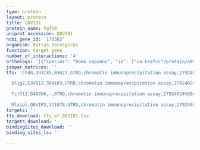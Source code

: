 ```yaml
---
type: protein
layout: protein
title: Q8VI81
protein_name: Fgf19
uniprot_accession: Q8VI81
ncbi_gene_id: '170582'
organism: Rattus norvegicus
function: target gene
number_of_interactions: '4'
orthologs: '[{"species": "Homo sapiens", "id": ["<a href=\"/protein/o95750\">O95750</a>"]}, {"species": "Danio rerio", "id": ["<a href=\"/protein/a0a0r4in60\">A0A0R4IN60</a>"]}, {"species": "Mus musculus", "id": ["<a href=\"/protein/o35622\">O35622</a>"]}]'
jaspar_matrices: ''
tfs: 'Chd8,Q9JIX5,65027,GTRD,chromatin immunoprecipitation assay,27924024%5Buid%5D,No

  Olig2,G3V612,304103,GTRD,chromatin immunoprecipitation assay,27924024%5Buid%5D,No

  Tcf7l2,D4A8X6,-,GTRD,chromatin immunoprecipitation assay,27924024%5Buid%5D,No

  Mlxipl,Q8VIP2,171078,GTRD,chromatin immunoprecipitation assay,27924024%5Buid%5D,No'
targets: ''
tfs_download: tfs_of_Q8VI81.tsv
targets_download: ''
bindingSites_download: ''
binding_sites_ls: ''

---
```

